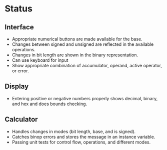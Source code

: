 # Status

## Interface
* Appropriate numerical buttons are made available for the base.
* Changes between signed and unsigned are reflected in the available operations.
* Changes in bit length are shown in the binary representation.
* Can use keyboard for input
* Show appropriate combination of accumulator, operand, active operator, or error.

## Display
* Entering positive or negative numbers properly shows decimal, binary, and hex and does bounds checking.

## Calculator
* Handles changes in modes (bit length, base, and is signed).
* Catches binop errors and stores the message in an instance variable.
* Passing unit tests for control flow, operations, and different modes.